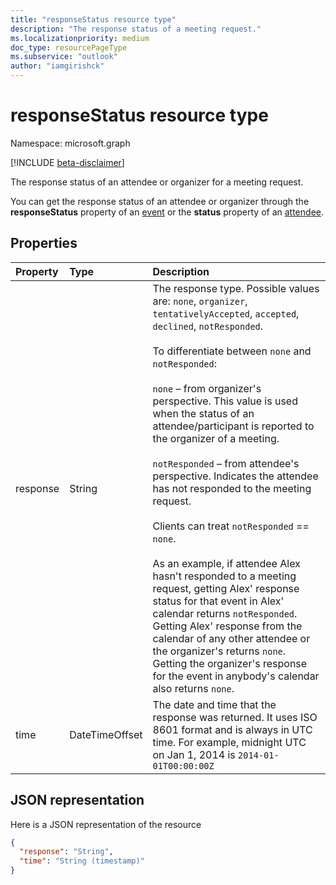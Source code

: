 ```yaml
---
title: "responseStatus resource type"
description: "The response status of a meeting request."
ms.localizationpriority: medium
doc_type: resourcePageType
ms.subservice: "outlook"
author: "iamgirishck"
---
```


# responseStatus resource type

Namespace: microsoft.graph

[!INCLUDE [beta-disclaimer](../../includes/beta-disclaimer.md)]

The response status of an attendee or organizer for a meeting request.

You can get the response status of an attendee or organizer through the **responseStatus** property of an [event](event.md) or the **status** property of an [attendee](attendee.md).

## Properties

| Property | Type           | Description |
|:---------|:---------------|:------------|
| response | String         | The response type. Possible values are: `none`, `organizer`, `tentativelyAccepted`, `accepted`, `declined`, `notResponded`.<br><br>To differentiate between `none` and `notResponded`: <br><br> `none` – from organizer's perspective. This value is used when the status of an attendee/participant is reported to the organizer of a meeting. <br><br> `notResponded` – from attendee's perspective. Indicates the attendee has not responded to the meeting request. <br><br> Clients can treat `notResponded` == `none`. <br><br> As an example, if attendee Alex hasn't responded to a meeting request, getting Alex' response status for that event in Alex' calendar returns `notResponded`. Getting Alex' response from the calendar of any other attendee or the organizer's returns `none`. Getting the organizer's response for the event in anybody's calendar also returns `none`. 
| time     | DateTimeOffset | The date and time that the response was returned. It uses ISO 8601 format and is always in UTC time. For example, midnight UTC on Jan 1, 2014 is `2014-01-01T00:00:00Z`

## JSON representation

Here is a JSON representation of the resource

<!-- {
  "blockType": "resource",
  "optionalProperties": [

  ],
  "@odata.type": "microsoft.graph.responseStatus"
}-->

```json
{
  "response": "String",
  "time": "String (timestamp)"
}
```

<!-- uuid: 8fcb5dbc-d5aa-4681-8e31-b001d5168d79
2015-10-25 14:57:30 UTC -->
<!--
{
  "type": "#page.annotation",
  "description": "responseStatus resource",
  "keywords": "",
  "section": "documentation",
  "tocPath": "",
  "suppressions": []
}
-->


